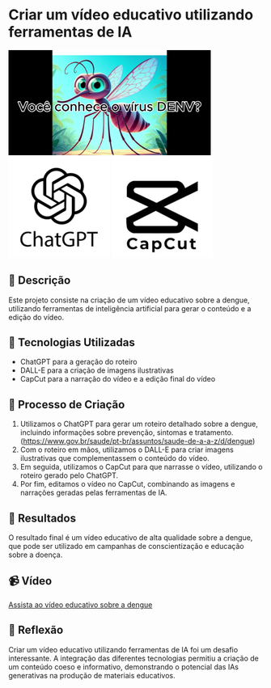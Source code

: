# Criar um vídeo educativo utilizando ferramentas de IA

<p align="top">
  <img src="img1.png" alt="Imagem do Projeto" width="400"/>
  <img src="gpt.png" alt="Logo ChatGPT" width="200"/>
  <img src="capcut.png" alt="Logo Capcut" width="200"/>
</p>

## 📒 Descrição
Este projeto consiste na criação de um vídeo educativo sobre a dengue, utilizando ferramentas de inteligência artificial para gerar o conteúdo e a edição do vídeo.

## 🤖 Tecnologias Utilizadas
- ChatGPT para a geração do roteiro
- DALL-E para a criação de imagens ilustrativas
- CapCut para a narração do vídeo e a edição final do vídeo

## 🧐 Processo de Criação
1. Utilizamos o ChatGPT para gerar um roteiro detalhado sobre a dengue, incluindo informações sobre prevenção, sintomas e tratamento. (https://www.gov.br/saude/pt-br/assuntos/saude-de-a-a-z/d/dengue)
2. Com o roteiro em mãos, utilizamos o DALL-E para criar imagens ilustrativas que complementassem o conteúdo do vídeo.
3. Em seguida, utilizamos o CapCut para que narrasse o vídeo, utilizando o roteiro gerado pelo ChatGPT.
4. Por fim, editamos o vídeo no CapCut, combinando as imagens e narrações geradas pelas ferramentas de IA.

## 🚀 Resultados
O resultado final é um vídeo educativo de alta qualidade sobre a dengue, que pode ser utilizado em campanhas de conscientização e educação sobre a doença.

## 📹 Vídeo
[Assista ao vídeo educativo sobre a dengue](Dengue.mp4)

## 💭 Reflexão
Criar um vídeo educativo utilizando ferramentas de IA foi um desafio interessante. A integração das diferentes tecnologias permitiu a criação de um conteúdo coeso e informativo, demonstrando o potencial das IAs generativas na produção de materiais educativos.
